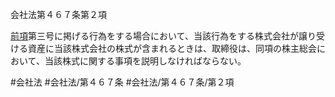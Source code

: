 会社法第４６７条第２項

[前項](会社法＿＿＿＿第４６７条第１項)第三号に掲げる行為をする場合において、当該行為をする株式会社が譲り受ける資産に当該株式会社の株式が含まれるときは、取締役は、同項の株主総会において、当該株式に関する事項を説明しなければならない。

#会社法
#会社法/第４６７条
#会社法/第４６７条/第２項
